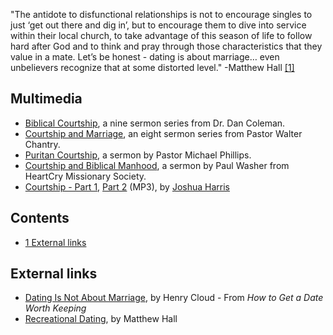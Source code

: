 "The antidote to disfunctional relationships is not to encourage
singles to just ‘get out there and dig in’, but to encourage them
to dive into service within their local church, to take advantage
of this season of life to follow hard after God and to think and
pray through those characteristics that they value in a mate. Let’s
be honest - dating is about marriage… even unbelievers recognize
that at some distorted level." -Matthew Hall
[[1]](http://matthewhall.net/?p=569)

## Multimedia

-   [Biblical Courtship](http://www.sermonaudio.com/search.asp?seriesOnly=true&sourceID=mtolive&keyworddesc=Biblical+Courtship+&keyword=Biblical+Courtship+),
    a nine sermon series from Dr. Dan Coleman.
-   [Courtship and Marriage](http://www.sermonaudio.com/search.asp?seriesOnly=true&sourceID=mtolive&keyworddesc=Courtship+and+Marriage+&keyword=Courtship+and+Marriage+),
    an eight sermon series from Pastor Walter Chantry.
-   [Puritan Courtship](http://www.sermonaudio.com/sermoninfo.asp?currSection=&sermonID=61702231455),
    a sermon by Pastor Michael Phillips.
-   [Courtship and Biblical Manhood](http://www.shotokanreference.com/newlifehost/Paul%20Washer%20-%20Courtship%20Banquet.mp3),
    a sermon by Paul Washer from HeartCry Missionary Society.
-   [Courtship - Part 1](http://www.covlife.org/resources/28923-Courtship_Shmourtship),
    [Part 2](http://www.covlife.org/resources/28922-Courtship_is_a_Community_Project)
    (MP3), by [Joshua Harris](Joshua_Harris "Joshua Harris")

## Contents

-   [1 External links](#External_links)



## External links

-   [Dating Is Not About Marriage](http://www.christianitytoday.com/global/printer.html?/singles/newsletter/mind50601.html),
    by Henry Cloud - From *How to Get a Date Worth Keeping*
-   [Recreational Dating](http://matthewhall.net/?p=569), by
    Matthew Hall




